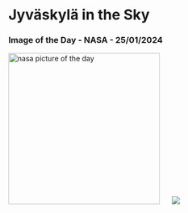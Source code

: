 # Jyväskylä in the Sky
### Image of the Day - NASA - 25/01/2024
<img src="https://apod.nasa.gov/apod/image/2401/image-20240116164558_v11024.jpg" alt="nasa picture of the day" width="300"/>&nbsp; &nbsp; &nbsp; <img src="https://github-readme-streak-stats.herokuapp.com/?user=tempo-riz&theme=synthwave" >



  
